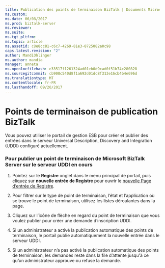 ```yaml
---
title: Publication des points de terminaison BizTalk | Documents Microsoft
ms.custom: 
ms.date: 06/08/2017
ms.prod: biztalk-server
ms.reviewer: 
ms.suite: 
ms.tgt_pltfrm: 
ms.topic: article
ms.assetid: c8e8cc81-c6c7-4269-81e3-8725082a0c98
caps.latest.revision: "2"
author: MandiOhlinger
ms.author: mandia
manager: anneta
ms.openlocfilehash: e33517f1261324ad01eb0d9cad0f51b74c280828
ms.sourcegitcommit: cb908c540d8f1a692d01dc8f313e16cb4b4e696d
ms.translationtype: MT
ms.contentlocale: fr-FR
ms.lasthandoff: 09/20/2017
---
```

# <a name="publishing-biztalk-endpoints"></a>Points de terminaison de publication BizTalk
Vous pouvez utiliser le portail de gestion ESB pour créer et publier des entrées dans le serveur Universal Description, Discovery and Integration (UDDI) configuré actuellement.  
  
### <a name="to-publish-a-microsoft-biztalk-server-endpoint-into-the-current-uddi-server"></a>Pour publier un point de terminaison de Microsoft BizTalk Server sur le serveur UDDI en cours  
  
1.  Pointez sur le **Registre** onglet dans le menu principal de portail, puis cliquez sur **nouvelle entrée de Registre** pour ouvrir le [nouvelle Page d’entrée de Registre](../esb-toolkit/new-registry-entry-page.md).  
  
2.  Pour filtrer sur le type de point de terminaison, l’état et l’application où se trouve le point de terminaison, utilisez les listes déroulantes dans la page.  
  
3.  Cliquez sur l’icône de flèche en regard du point de terminaison que vous voulez publier pour créer une demande d’inscription UDDI.  
  
4.  Si un administrateur a activé la publication automatique des points de terminaison, le portail publie automatiquement la nouvelle entrée dans le serveur UDDI.  
  
5.  Si un administrateur n’a pas activé la publication automatique des points de terminaison, les demandes reste dans la file d’attente jusqu'à ce qu’un administrateur approuve ou refuse la demande.